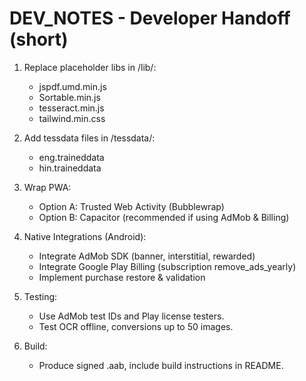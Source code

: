 # DEV_NOTES - Developer Handoff (short)

1. Replace placeholder libs in /lib/:
   - jspdf.umd.min.js
   - Sortable.min.js
   - tesseract.min.js
   - tailwind.min.css

2. Add tessdata files in /tessdata/:
   - eng.traineddata
   - hin.traineddata

3. Wrap PWA:
   - Option A: Trusted Web Activity (Bubblewrap)
   - Option B: Capacitor (recommended if using AdMob & Billing)

4. Native Integrations (Android):
   - Integrate AdMob SDK (banner, interstitial, rewarded)
   - Integrate Google Play Billing (subscription remove_ads_yearly)
   - Implement purchase restore & validation

5. Testing:
   - Use AdMob test IDs and Play license testers.
   - Test OCR offline, conversions up to 50 images.

6. Build:
   - Produce signed .aab, include build instructions in README.
